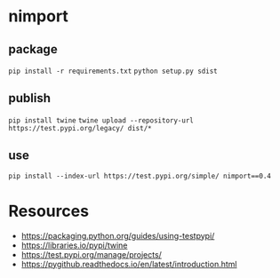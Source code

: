 # nimport

## package
`pip install -r requirements.txt`
`python setup.py sdist`

## publish
`pip install twine`
`twine upload --repository-url https://test.pypi.org/legacy/ dist/*`

## use
`pip install --index-url https://test.pypi.org/simple/ nimport==0.4`

# Resources
- https://packaging.python.org/guides/using-testpypi/
- https://libraries.io/pypi/twine
- https://test.pypi.org/manage/projects/
- https://pygithub.readthedocs.io/en/latest/introduction.html